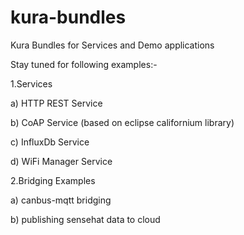 # kura-bundles
Kura Bundles for Services and Demo applications

Stay tuned for following examples:-

1.Services

  a) HTTP REST Service 
  
  b) CoAP Service (based on eclipse californium library)
  
  c) InfluxDb Service
  
  d) WiFi Manager Service
  
2.Bridging Examples

   a) canbus-mqtt bridging
   
   b) publishing sensehat data to cloud
   
   
   

